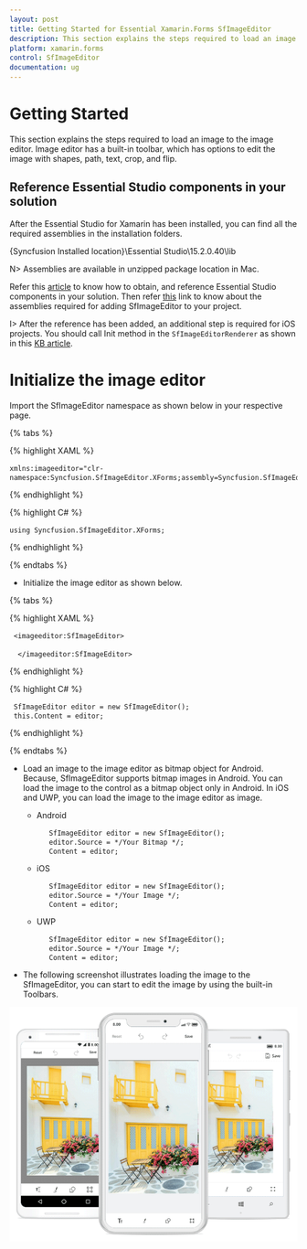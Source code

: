 ```yaml
---
layout: post
title: Getting Started for Essential Xamarin.Forms SfImageEditor
description: This section explains the steps required to load an image to the image editor. Image editor has a built-in toolbar, which has options to edit the image with shapes, path, text, crop, and flip.
platform: xamarin.forms
control: SfImageEditor
documentation: ug
---
```

# Getting Started

This section explains the steps required to load an image to the image editor. Image editor has a built-in toolbar, which has options to edit the image with shapes, path, text, crop, and flip.

## Reference Essential Studio components in your solution

After the Essential Studio for Xamarin has been installed, you can find all the required assemblies in the installation folders.

{Syncfusion Installed location}\Essential Studio\15.2.0.40\lib

N> Assemblies are available in unzipped package location in Mac.

Refer this [article](https://help.syncfusion.com/xamarin/introduction/download-and-installation) to know how to obtain, and reference Essential Studio components in your solution. Then refer [this](https://help.syncfusion.com/xamarin/introduction/control-dependencies#sfimageeditor) link to know about the assemblies required for adding SfImageEditor to your project.

I> After the reference has been added, an additional step is required for iOS projects. You should call Init method in the `SfImageEditorRenderer` as shown in this [KB article](http://www.syncfusion.com/support/kb/7772).

# Initialize the image editor

Import the SfImageEditor namespace as shown below in your respective page.

{% tabs %}

{% highlight XAML %}

    xmlns:imageeditor="clr-namespace:Syncfusion.SfImageEditor.XForms;assembly=Syncfusion.SfImageEditor.XForms"

{% endhighlight %}

{% highlight C# %}

    using Syncfusion.SfImageEditor.XForms;

{% endhighlight %}

{% endtabs %}

* Initialize the image editor as shown below.

{% tabs %}

{% highlight XAML %}

     <imageeditor:SfImageEditor>

      </imageeditor:SfImageEditor>

{% endhighlight %}

{% highlight C# %}

     SfImageEditor editor = new SfImageEditor();
     this.Content = editor;

{% endhighlight %}

{% endtabs %}

* Load an image to the image editor as bitmap object for Android. Because, SfImageEditor supports bitmap images in Android. You can load the image to the control as a bitmap object only in Android.
In iOS and UWP, you can load the image to the image editor as image.
  
  * Android
        
           SfImageEditor editor = new SfImageEditor();
           editor.Source = */Your Bitmap */;
           Content = editor;
  * iOS
  
           SfImageEditor editor = new SfImageEditor();
           editor.Source = */Your Image */;
           Content = editor;

  * UWP

           SfImageEditor editor = new SfImageEditor();
           editor.Source = */Your Image */;
           Content = editor;

* The following screenshot illustrates loading the image to the SfImageEditor, you can start to edit the image by using the built-in Toolbars.



![SfImageEditor](ImageEditor_images/Gettingstarted.png)

